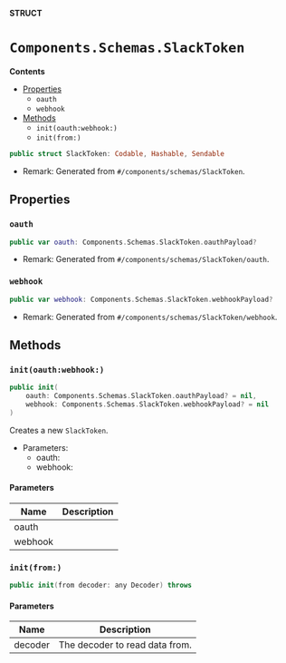 **STRUCT**

# `Components.Schemas.SlackToken`

**Contents**

- [Properties](#properties)
  - `oauth`
  - `webhook`
- [Methods](#methods)
  - `init(oauth:webhook:)`
  - `init(from:)`

```swift
public struct SlackToken: Codable, Hashable, Sendable
```

- Remark: Generated from `#/components/schemas/SlackToken`.

## Properties
### `oauth`

```swift
public var oauth: Components.Schemas.SlackToken.oauthPayload?
```

- Remark: Generated from `#/components/schemas/SlackToken/oauth`.

### `webhook`

```swift
public var webhook: Components.Schemas.SlackToken.webhookPayload?
```

- Remark: Generated from `#/components/schemas/SlackToken/webhook`.

## Methods
### `init(oauth:webhook:)`

```swift
public init(
    oauth: Components.Schemas.SlackToken.oauthPayload? = nil,
    webhook: Components.Schemas.SlackToken.webhookPayload? = nil
)
```

Creates a new `SlackToken`.

- Parameters:
  - oauth:
  - webhook:

#### Parameters

| Name | Description |
| ---- | ----------- |
| oauth |  |
| webhook |  |

### `init(from:)`

```swift
public init(from decoder: any Decoder) throws
```

#### Parameters

| Name | Description |
| ---- | ----------- |
| decoder | The decoder to read data from. |
